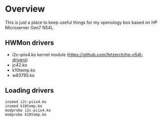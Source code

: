# Overview
This is just a place to keep useful things for my xpenology box based on HP Microserver Gen7 N54L.

## HWMon drivers
- i2c-piix4.ko kernel module (https://github.com/fetzerch/hp-n54l-drivers)
- jc42.ko
- k10temp.ko
- w83795.ko

## Loading drivers
```
insmod i2c-piix4.ko
insmod k10temp.ko
modprobe i2c-piix4.ko
modprobe k10temp.ko
```

